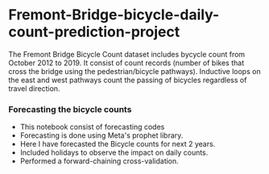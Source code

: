 # Fremont-Bridge-bicycle-daily-count-prediction-project

The Fremont Bridge Bicycle Count dataset includes bycycle count from October 2012 to 2019. It consist of count records (number of bikes that cross the bridge using the pedestrian/bicycle pathways). 
Inductive loops on the east and west pathways count the passing of bicycles regardless of travel direction.

### Forecasting the bicycle counts

* This notebook consist of forecasting codes
* Forecasting is done using Meta's prophet library. 
* Here I have forecasted the Bicycle counts for next 2 years.
* Included holidays to observe the impact on daily counts.
* Performed a forward-chaining cross-validation.
